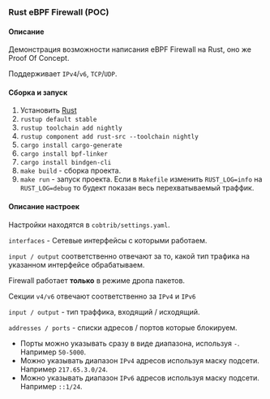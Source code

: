 ### Rust eBPF Firewall (POC)

#### Описание

Демонстрация возможности написания eBPF Firewall на Rust, оно же Proof Of Concept.

Поддерживает `IPv4`/`v6`, `TCP`/`UDP`.

#### Сборка и запуск

1. Установить [Rust](https://www.rust-lang.org/learn/get-started)
2. `rustup default stable`
3. `rustup toolchain add nightly`
4. `rustup component add rust-src --toolchain nightly`
5. `cargo install cargo-generate`
6. `cargo install bpf-linker`
7. `cargo install bindgen-cli`
8. `make build` - сборка проекта.
9. `make run` - запуск проекта. Если в `Makefile` изменить `RUST_LOG=info` на `RUST_LOG=debug` то будект показан весь перехватываемый траффик.


#### Описание настроек
Настройки находятся в `cobtrib/settings.yaml`.

`interfaces` - Сетевые интерфейсы с которыми работаем.

`input / output` соответственно отвечают за то, какой тип трафика на указанном интерфейсе обрабатываем.

Firewall работает **только** в режиме дропа пакетов.

Секции `v4/v6` отвечают соответственно за `IPv4` и `IPv6`

`input / output` - тип траффика, входящий / исходящий.

`addresses / ports` - списки адресов / портов которые блокируем.

* Порты можно указывать сразу в виде диапазона, используя `-`. Например `50-5000`.
* Можно указывать диапазон `IPv4` адресов используя маску подсети. Например `217.65.3.0/24`.
* Можно указывать диапазон `IPv6` адресов используя маску подсети. Например `::1/24`.